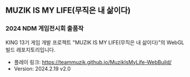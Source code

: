 ## MUZIK IS MY LIFE(무직은 내 삶이다)
### 2024 NDM 게임전시회 출품작
KING 13기 게임 개발 프로젝트 "MUZIK IS MY LIFE(무직은 내 삶이다)"의 WebGL 빌드 레포지토리입니다.
* 플레이 링크: https://teammuzik.github.io/MuzikIsMyLife-WebBuild/
* Version: 2024.2.19 v2.0
